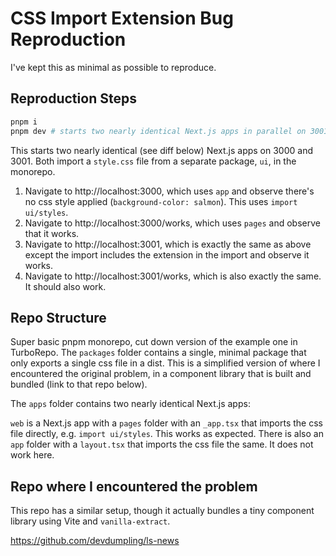 # CSS Import Extension Bug Reproduction

I've kept this as minimal as possible to reproduce.

## Reproduction Steps

```bash
pnpm i
pnpm dev # starts two nearly identical Next.js apps in parallel on 3001 and 3001
```

This starts two nearly identical (see diff below) Next.js apps on 3000 and 3001. Both import a `style.css` file from a separate package, `ui`, in the monorepo.

1. Navigate to http://localhost:3000, which uses `app` and observe there's no css style applied (`background-color: salmon`). This uses `import ui/styles`.
1. Navigate to http://localhost:3000/works, which uses `pages` and observe that it works. 
1. Navigate to http://localhost:3001, which is exactly the same as above except the import includes the extension in the import and observe it works.
1. Navigate to http://localhost:3001/works, which is also exactly the same. It should also work. 

## Repo Structure

Super basic pnpm monorepo, cut down version of the example one in TurboRepo. The `packages` folder contains a single, minimal package that only exports a single css file in a dist. This is a simplified version of where I encountered the original problem, in a component library that is built and bundled (link to that repo below).

The `apps` folder contains two nearly identical Next.js apps:

`web` is a Next.js app with a `pages` folder with an `_app.tsx` that imports the css file directly, e.g. `import ui/styles`. This works as expected. There is also an `app` folder with a `layout.tsx` that imports the css file the same. It does not work here. 

## Repo where I encountered the problem

This repo has a similar setup, though it actually bundles a tiny component library using Vite and `vanilla-extract`. 

https://github.com/devdumpling/ls-news
